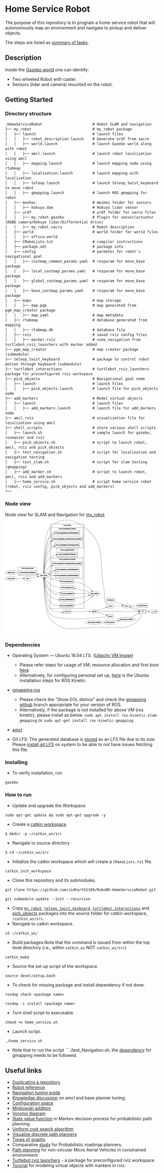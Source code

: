 # Home Service Robot
The purpose of this repository is to program a home service robot that will autonomously map an environment and navigate to pickup and deliver objects. 

The steps are listed as [summary of tasks](task_summary.txt).

## Description
Inside the [Gazebo world](https://github.com/sidharth2189/RoboND-GazeboWorld/blob/main/images/office.png) one can identify:

* Two wheeled Robot with caster.
* Sensors (lidar and camera) mounted on the robot.

## Getting Started

### Directory structure
    .HomeServiceRobot                       # Robot SLAM and navigation
    ├── my_robot                            # my_robot package                   
    │   ├── launch                          # launch files   
    │   │   ├── robot_description.launch    # Generate urdf from xacro
    │   │   ├── world.launch                # launch Gazebo world along with robot
    │   │   ├── amcl.launch                 # launch robot localization using amcl
    │   │   ├── mapping.launch              # launch mapping node using rtabmap
    │   │   ├── localization.launch         # launch mapping with localization
    │   │   ├── teleop.launch               # launch teleop_twist_keyboard to move robot
    │   │   ├── gmapping.launch             # launch ROS gmapping for robot    
    │   ├── meshes                          # meshes folder for sensors
    │   │   ├── hokuyo.dae                  # Hokuyo lidar sensor
    │   ├── urdf                            # urdf folder for xarco files
    │   │   ├── my_robot.gazebo             # Plugin for sensor/actuator (RGBD camera/Hokuyo lidar/Differential drive)
    │   │   ├── my_robot.xacro              # Robot description
    │   ├── world                           # world folder for world files
    │   │   ├── office.world
    │   ├── CMakeLists.txt                  # compiler instructions
    │   ├── package.xml                     # package info
    │   ├── config                          # parmater for robot's navigational goal   
    │   │   ├── costmap_common_params.yaml  # rosparam for move_base package
    │   │   ├── local_costmap_params.yaml   # rosparam for move_base package
    │   │   ├── global_costmap_params.yaml  # rosparam for move_base package
    │   │   ├── base_costmap_params.yaml    # rosparam for move_base package
    │   ├── maps                            # map storage   
    │   │   ├── map.pgm                     # map generated from pgm_map_creator package
    │   │   ├── map.yaml                    # map metadata
    │   ├── rtabmap                         # database generated from mapping
    │   │   ├── rtabmap.db                  # database file
    │   ├── rviz                            # saved rviz config files
    │   │   ├── marker.rviz                 # view_navigation from turtlebot_rviz_launchers with marker added
    ├── pgm_map_creator                     # map creator package (submodule)    
    ├── teleop_twist_keyboard               # package to control robot motion through keyboard (submodule)
    ├── turtlebot_interactions              # turtlebot_rviz_launchers package for preconfigured rviz workspace
    ├── pick_objects                        # Navigational goal node
    │   ├── launch                          # launch files   
    │   │   ├── pick_objects.launch         # launch file for pick_objects node
    ├── add_markers                         # Model virtual objects
    │   ├── launch                          # launch files   
    │   │   ├── add_markers.launch          # launch file for add_markers node
    ├── amcl.rviz                           # visualization file for localization using amcl
    ├── shell_scripts                       # store various shell scripts
    │   ├── launch.sh                       # sample launch for gazebo, rosmaster and rviz
    │   ├── pick_objects.sh                 # script to launch robot, amcl, rviz and pick_objects
    │   ├── test_navigation.sh              # script for localization and navigation testing
    │   ├── test_slam.sh                    # script for slam testing (gmapping)  
    │   ├── add_marker.sh                   # script to launch robot, amcl, rviz and add_markers
    │   ├── home_service.sh                 # script home service robot (robot, rviz config, pick_objects and add_markers)                           
    └──                          

### Node view

Node view for SLAM and Navigation for [my_robot](/my_robot/)
<img src="/docs/HomeServiceRobo.png"/>

### Dependencies

* Operating System — Ubuntu 16.04 LTS. ([Udacity VM Image](https://s3-us-west-1.amazonaws.com/udacity-robotics/Virtual+Machines/Lubuntu_071917/RoboVM_V2.1.0.zip))
  *  Please refer steps for usage of VM, resource allocation and first boot [here](/docs/VM.txt).
  * Alternatively, for configuring personal set up, [here](https://wiki.ros.org/kinetic/Installation/Ubuntu) is the Ubuntu installation steps for ROS Kinetic.

* [gmapping ros](https://wiki.ros.org/gmapping)
  * Please check the "Show EOL distros" and check the [gmapping github](https://github.com/ros-perception/slam_gmapping) branch appropriate for your version of ROS.
  * Alternatively, if the package is not installed for above VM (ros kinetic), please install as below.
  ```sudo apt install ros-kinetic-slam-gmapping```</brk> or ```sudo apt-get install ros-kinetic-gmapping```

* [amcl](https://github.com/sidharth2189/RoboND-WhereAmI)

* Git LFS: The generated database is [stored](/my_robot/rtabmap/rtabmap.db) as an LFS file due to its size. Please [install git LFS](https://github.com/git-lfs/git-lfs/blob/main/INSTALLING.md) on system to be able to not have issues fetching this file.


### Installing
* To verify installation, run
```
gazebo
```

### How to run
* Update and upgrade the Workspace
```
sudo apt-get update && sudo apt-get upgrade -y
```
* Create a [catkin workspace](https://wiki.ros.org/catkin/conceptual_overview)
```
$ mkdir -p ~/catkin_ws/src
```
* Navigate to source directory
```
$ cd ~/catkin_ws/src
```
* Initialize the catkin workspace which will create a ```CMakeLists.txt``` file.
```
catkin_init_workspace
```
* Clone this repository and its submodules.
```
git clone https://github.com/sidharth2189/RoboND-HomeServiceRobot.git
```
```
git submodule update --init --recursive
```
* Copy [```my_robot```](/my_robot/), [```teleop_twist_keyboard```](https://github.com/ros-teleop/teleop_twist_keyboard), [```turtlebot_interactions```](https://github.com/turtlebot/turtlebot_interactions) and [pick_objects](/pick_objects/) packages into the source folder for catkin workspace, ```/catkin_ws/src```.
* Navigate to catkin workspace.
```
cd ~/catkin_ws/
```
* Build packages.Note that the command is issued from within the top level directory (i.e., within ```catkin_ws``` NOT ```catkin_ws/src```) 
```
catkin_make
```
* Source the set up script of the workspace. 
```
source devel/setup.bash
```
* To check for missing package and install dependency if not done.
```
rosdep check <package name>
```
```
rosdep -i install <package name>
```
* Turn shell script to executable.
```
chmod +x home_service.sh
```
* Launch script.
```
./home_service.sh
```
* Note that to run the script ```./test_Navigation.sh, the [dependency](#dependencies) for gmapping needs to be followed.

## Useful links
* [Duplicating a repository](https://docs.github.com/en/repositories/creating-and-managing-repositories/duplicating-a-repository)
* [Robot reference](https://github.com/sidharth2189/RoboND-WhereAmI)
* [Navigation tuning guide](https://wiki.ros.org/navigation/Tutorials/Navigation%20Tuning%20Guide)
* [Knowledge discussion](https://knowledge.udacity.com/questions/418425#419880) on amcl and base planner tuning.
* [Configuration space](https://www.youtube.com/watch?v=SBFwgR4K1Gk)
* [Minkowski addition](https://en.wikipedia.org/wiki/Minkowski_addition)
* [Voronoi diagram](https://en.wikipedia.org/wiki/Voronoi_diagram)
* [State value function](https://towardsdatascience.com/reinforcement-learning-rl-101-with-python-e1aa0d37d43b) in Markov decision process for probabilistic path planning
* [Uniform cost search algorithm](https://www.geeksforgeeks.org/uniform-cost-search-dijkstra-for-large-graphs/)
* [Visualize discrete path planners](https://qiao.github.io/PathFinding.js/visual/)
* [Types of graphs](https://www.geeksforgeeks.org/graph-types-and-applications/)
* Comparative [study](https://webspace.science.uu.nl/~gerae101/pdf/compare.pdf) for Probabilistic roadmap planners.
* [Path planning](https://www.cs.cmu.edu/~maxim/files/pathplanforMAV_icra13.pdf) for non-circular Micro Aerial Vehicles in constrained environment
* [Turtlebot rviz launchers](https://wiki.ros.org/turtlebot_rviz_launchers) - a package for preconfigured rviz workspace.
* [Turorial](http://wiki.ros.org/rviz/Tutorials/Markers%3A%20Basic%20Shapes) for modeling virtual objects with markers in rviz.

